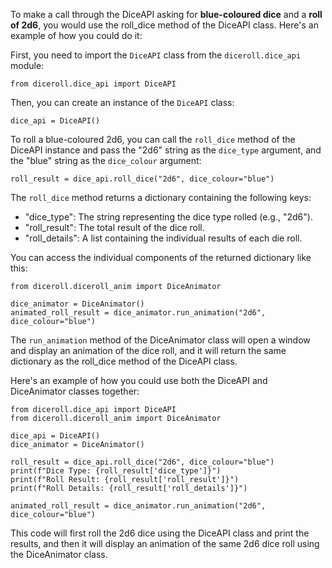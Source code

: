 To make a call through the DiceAPI asking for **blue-coloured dice** and a **roll of 2d6**, you would use the roll_dice method of the DiceAPI class. Here's an example of how you could do it:

First, you need to import the `DiceAPI` class from the `diceroll.dice_api` module:

```
from diceroll.dice_api import DiceAPI
```

Then, you can create an instance of the `DiceAPI` class:

```
dice_api = DiceAPI()
```

To roll a blue-coloured 2d6, you can call the `roll_dice` method of the DiceAPI instance and pass the "2d6" string as the `dice_type` argument, and the "blue" string as the `dice_colour` argument:

```
roll_result = dice_api.roll_dice("2d6", dice_colour="blue")
```

The `roll_dice` method returns a dictionary containing the following keys:

* "dice_type": The string representing the dice type rolled (e.g., "2d6").
* "roll_result": The total result of the dice roll.
* "roll_details": A list containing the individual results of each die roll.

You can access the individual components of the returned dictionary like this:

```
from diceroll.diceroll_anim import DiceAnimator

dice_animator = DiceAnimator()
animated_roll_result = dice_animator.run_animation("2d6", dice_colour="blue")
```

The `run_animation` method of the DiceAnimator class will open a window and display an animation of the dice roll, and it will return the same dictionary as the roll_dice method of the DiceAPI class.

Here's an example of how you could use both the DiceAPI and DiceAnimator classes together:

```
from diceroll.dice_api import DiceAPI
from diceroll.diceroll_anim import DiceAnimator

dice_api = DiceAPI()
dice_animator = DiceAnimator()

roll_result = dice_api.roll_dice("2d6", dice_colour="blue")
print(f"Dice Type: {roll_result['dice_type']}")
print(f"Roll Result: {roll_result['roll_result']}")
print(f"Roll Details: {roll_result['roll_details']}")

animated_roll_result = dice_animator.run_animation("2d6", dice_colour="blue")
```

This code will first roll the 2d6 dice using the DiceAPI class and print the results, and then it will display an animation of the same 2d6 dice roll using the DiceAnimator class.
